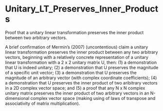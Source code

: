 # Unitary_LT_Preserves_Inner_Products
Proof that a unitary linear transformation preserves the inner product between two arbitrary vectors.

A brief confirmation of Mermin’s (2007) (uncontentious) claim a unitary linear transformation preserves the
inner product between any two arbitrary vectors, beginning with a relatively concrete representation of
a unitary linear transformation with a 2 x 2 unitary matrix U, then:
(1) a demonstration that U is indeed unitary;
(2) a demonstration that U preserves the magnitude of a specific unit vector;
(3) a demonstration that U preserves the magnitude of an arbitrary vector (with complex coordinate coefficients);
(4) a demonstration that U preserves the inner product of two aribitrary vectors in a 2D complex vector space;
and (5) a proof that any N x N complex unitary matrix preserves the inner product of two arbitrary vectors in an N-dimensional complex vector space (making using of laws of transpose and associativity of matrix multiplication).
